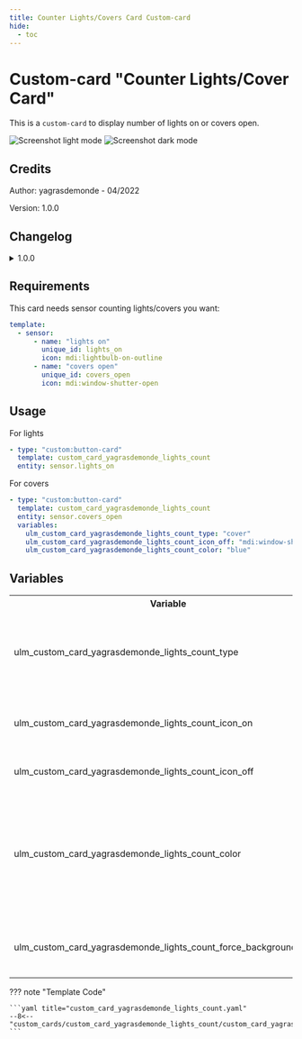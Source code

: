 ```yaml
---
title: Counter Lights/Covers Card Custom-card
hide:
  - toc
---
```


<!-- markdownlint-disable MD046 -->

# Custom-card "Counter Lights/Cover Card"

This is a `custom-card` to display number of lights on or covers open.

![Screenshot light mode](../../docs/assets/img/screenshot_light_count_lights.png)
![Screenshot dark mode](../../docs/assets/img/screenshot_dark_count_lights.png)

## Credits

Author: yagrasdemonde - 04/2022

Version: 1.0.0

## Changelog

<details>
<summary>1.0.0</summary>
Initial release.
</details>

## Requirements

This card needs sensor counting lights/covers you want:

```yaml
template:
  - sensor:
      - name: "lights on"
        unique_id: lights_on
        icon: mdi:lightbulb-on-outline
      - name: "covers open"
        unique_id: covers_open
        icon: mdi:window-shutter-open
```

## Usage

For lights

```yaml
- type: "custom:button-card"
  template: custom_card_yagrasdemonde_lights_count
  entity: sensor.lights_on
```

For covers

```yaml
- type: "custom:button-card"
  template: custom_card_yagrasdemonde_lights_count
  entity: sensor.covers_open
  variables:
    ulm_custom_card_yagrasdemonde_lights_count_type: "cover"
    ulm_custom_card_yagrasdemonde_lights_count_icon_off: "mdi:window-shutter"
    ulm_custom_card_yagrasdemonde_lights_count_color: "blue"
```

## Variables

<table>
<tr>
<th>Variable</th>
<th>Example</th>
<th>Required</th>
<th>Default</th>
<th>Explanation</th>
</tr>
<tr>
<td>ulm_custom_card_yagrasdemonde_lights_count_type</td>
<td>"cover"</td>
<td>No</td>
<td>"light"</td>
<td>The entity type used for translations<br>Values available : cover, light</td>
</tr>
<tr>
<td>ulm_custom_card_yagrasdemonde_lights_count_icon_on</td>
<td>"mdi:lightbulb-on-outline"</td>
<td>No</td>
<td>Sensor Icon</td>
<td>Overwrites the sensor icon used for on/open state</td>
</tr>
<tr>
<td>ulm_custom_card_yagrasdemonde_lights_count_icon_off</td>
<td>"mdi:lightbulb-outline"</td>
<td>No</td>
<td>"mdi:lightbulb-outline"</td>
<td>Icon for state off/closed</td>
</tr>
<tr>
<td>ulm_custom_card_yagrasdemonde_lights_count_color</td>
<td>"red"</td>
<td>No</td>
<td>"yellow"</td>
<td>Style the color of icon, name and card (if applicable)<br>Values available : blue, green, grey, pink, purple, red, yellow</td>
</tr>
<tr>
<td>ulm_custom_card_yagrasdemonde_lights_count_force_background_color</td>
<td>true</td>
<td>No</td>
<td>false</td>
<td>Force background card color even in light mode</td>
</tr>
</table>

??? note "Template Code"

    ```yaml title="custom_card_yagrasdemonde_lights_count.yaml"
    --8<-- "custom_cards/custom_card_yagrasdemonde_lights_count/custom_card_yagrasdemonde_lights_count.yaml"
    ```
